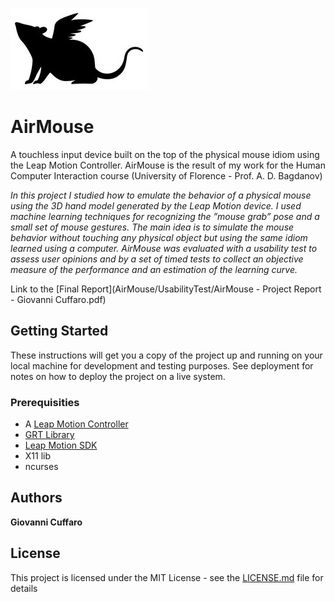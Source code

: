 ![Alt text](images/airmouselogo.jpg "Title")

# AirMouse
A touchless input device built on the top of the physical mouse idiom using the Leap Motion Controller.
AirMouse is the result of my work for the Human Computer Interaction course (University of Florence - Prof. A. D. Bagdanov)

*In this project I studied how to emulate the behavior of a physical mouse using the 3D hand model generated by the Leap Motion device. I used machine learning techniques for recognizing the ”mouse grab” pose and a small set of mouse gestures. 
The main idea is to simulate the mouse behavior without touching any physical object but using the same idiom learned using a computer. 
AirMouse was evaluated with a usability test to assess user opinions and by a set of timed tests to collect an objective measure of the performance and an estimation of the learning curve.*

Link to the [Final Report](AirMouse/UsabilityTest/AirMouse - Project Report - Giovanni Cuffaro.pdf)

## Getting Started

These instructions will get you a copy of the project up and running on your local machine for development and testing purposes. See deployment for notes on how to deploy the project on a live system.

### Prerequisities

* A [Leap Motion Controller](https://www.leapmotion.com/)
* [GRT Library](http://www.nickgillian.com/wiki/pmwiki.php/GRT/GestureRecognitionToolkit)
* [Leap Motion SDK](https://developer.leapmotion.com/)
* X11 lib
* ncurses

## Authors

**Giovanni Cuffaro**

## License

This project is licensed under the MIT License - see the [LICENSE.md](LICENSE) file for details

